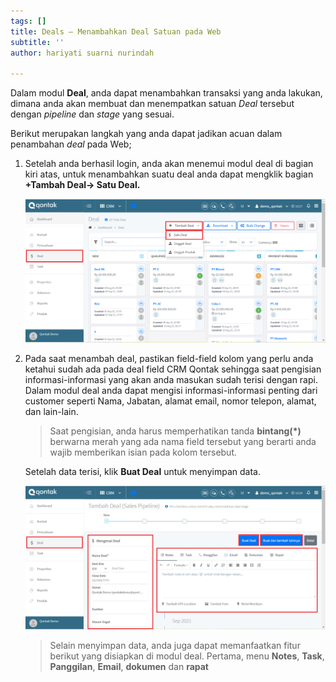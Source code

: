 ```yaml
---
tags: []
title: Deals – Menambahkan Deal Satuan pada Web
subtitle: ''
author: hariyati suarni nurindah

---
```

Dalam modul **Deal**, anda dapat menambahkan transaksi yang anda lakukan, dimana anda akan membuat dan menempatkan satuan _Deal_ tersebut dengan _pipeline_ dan _stage_ yang sesuai.

Berikut merupakan langkah yang anda dapat jadikan acuan dalam penambahan _deal_ pada Web;

1. Setelah anda berhasil login, anda akan menemui modul deal di bagian kiri atas, untuk menambahkan suatu deal anda dapat mengklik bagian **+Tambah Deal-> Satu Deal.**

   ![](/uploads/menambahsatuadeal1.PNG)
2. Pada saat menambah deal, pastikan field-field kolom yang perlu anda ketahui sudah ada pada deal field CRM Qontak sehingga saat pengisian informasi-informasi yang akan anda masukan sudah terisi dengan rapi. Dalam modul deal anda dapat mengisi informasi-informasi penting dari customer seperti Nama, Jabatan, alamat email, nomor telepon, alamat, dan lain-lain.

   > Saat pengisian, anda harus memperhatikan tanda **bintang(*)** berwarna merah  yang ada nama field tersebut yang berarti anda wajib memberikan isian pada kolom tersebut.

   Setelah data terisi, klik **Buat Deal** untuk menyimpan data.

   ![](/uploads/menambahsatuadeal2.PNG)

   > Selain menyimpan data, anda juga dapat memanfaatkan fitur berikut yang disiapkan di modul deal. Pertama, menu **Notes**, **Task**, **Panggilan**, **Email**, **dokumen** dan **rapat**
